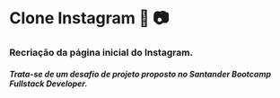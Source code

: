 # Clone Instagram :iphone: :camera:

### Recriação da página inicial do Instagram.
##### Trata-se de um desafio de projeto proposto no Santander Bootcamp Fullstack Developer.